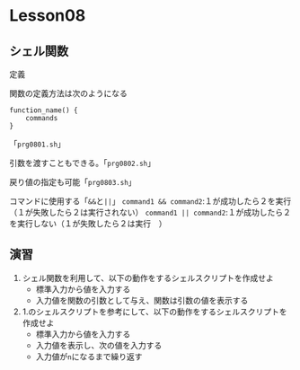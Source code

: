 # Lesson08

## シェル関数

定義

関数の定義方法は次のようになる

```shellscript
function_name() {
    commands
}
```

「`prg0801.sh`」

引数を渡すこともできる。「`prg0802.sh`」

戻り値の指定も可能「`prg0803.sh`」

コマンドに使用する「`&&`と`||`」
`command1 && command2`:１が成功したら２を実行（１が失敗したら２は実行されない）
`command1 || command2`:１が成功したら２を実行しない（１が失敗したら２は実行　）

## 演習

1. シェル関数を利用して、以下の動作をするシェルスクリプトを作成せよ
    - 標準入力から値を入力する
    - 入力値を関数の引数として与え、関数は引数の値を表示する
2. 1.のシェルスクリプトを参考にして、以下の動作をするシェルスクリプトを作成せよ
    - 標準入力から値を入力する
    - 入力値を表示し、次の値を入力する
    - 入力値が`n`になるまで繰り返す
